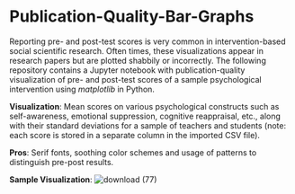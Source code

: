 # Publication-Quality-Bar-Graphs
Reporting pre- and post-test scores is very common in intervention-based social scientific research. Often times, these visualizations appear in research papers but are plotted shabbily or incorrectly. The following repository contains a Jupyter notebook with publication-quality visualization of pre- and post-test scores of a sample psychological intervention using _matplotlib_ in Python. 

**Visualization**: Mean scores on various psychological constructs such as self-awareness, emotional suppression, cognitive reappraisal, etc., along with their standard deviations for a sample of teachers and students (note: each score is stored in a separate column in the imported CSV file).

**Pros**: Serif fonts, soothing color schemes and usage of patterns to distinguish pre-post results.

**Sample Visualization**: 
![download (77)](https://github.com/matrix-mayank/Publication-Quality-Bar-Graphs/assets/57093503/8b707a74-f506-498a-b9ec-53e3b68eb354)
